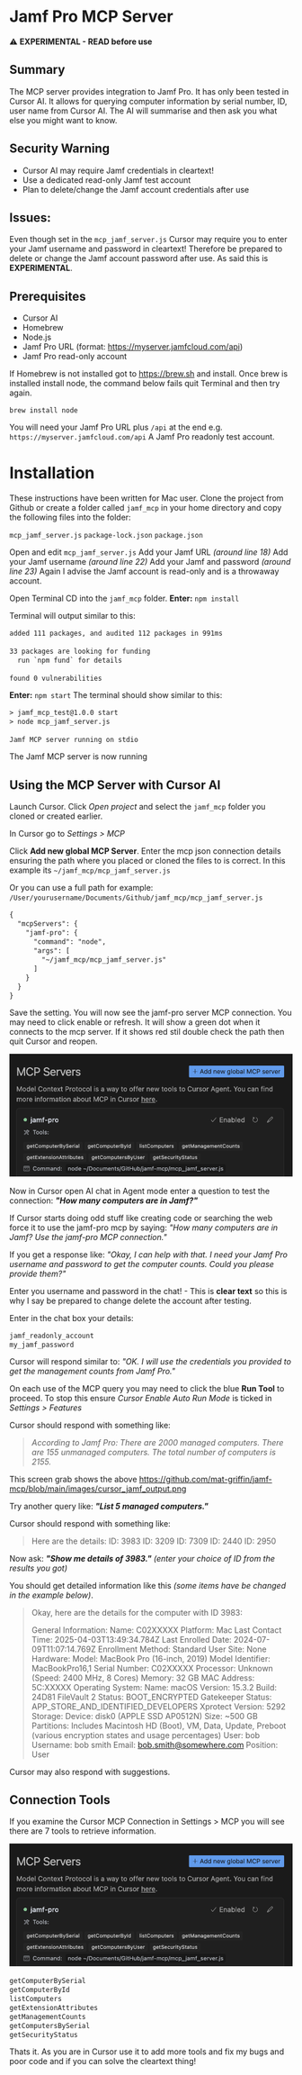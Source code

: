 # Jamf Pro MCP Server
⚠️ **EXPERIMENTAL - READ before use**

## Summary
The MCP server provides integration to Jamf Pro. It has only been tested in Cursor AI.
It allows for querying computer information by serial number, ID, user name from Cursor AI.
The AI will summarise and then ask you what else you might want to know.

## Security Warning
- Cursor AI may require Jamf credentials in cleartext!
- Use a dedicated read-only Jamf test account
- Plan to delete/change the Jamf account credentials after use

## Issues:
Even though set in the `mcp_jamf_server.js` Cursor may require you to enter your Jamf username and password in cleartext! Therefore be prepared to delete or change the Jamf account password after use.
As said this is **EXPERIMENTAL**.

## Prerequisites
- Cursor AI
- Homebrew
- Node.js
- Jamf Pro URL (format: https://myserver.jamfcloud.com/api)
- Jamf Pro read-only account

If Homebrew is not installed got to https://brew.sh and install.
Once brew is installed install node, the command below fails quit Terminal and then try again.

    brew install node

You will need your Jamf Pro URL plus `/api` at the end e.g. `https://myserver.jamfcloud.com/api`
A Jamf Pro readonly test account.


# Installation
These instructions have been written for Mac user.
Clone the project from Github or create a folder called `jamf_mcp` in your home directory and copy the following files into the folder:

`mcp_jamf_server.js`
`package-lock.json`
`package.json`

Open and edit `mcp_jamf_server.js`
Add your Jamf URL *(around line 18)* 
Add your Jamf username *(around line 22)* 
Add your Jamf and password *(around line 23)* 
Again I advise the Jamf account is read-only and is a throwaway account.

Open Terminal CD into the `jamf_mcp` folder.
**Enter:** `npm install`

Terminal will output similar to this:

    added 111 packages, and audited 112 packages in 991ms
    
    33 packages are looking for funding
      run `npm fund` for details
    
    found 0 vulnerabilities

**Enter:** `npm start`
The terminal should show similar to this:

    > jamf_mcp_test@1.0.0 start
    > node mcp_jamf_server.js
    
    Jamf MCP server running on stdio

The Jamf MCP server is now running 


## Using the MCP Server with Cursor AI
Launch Cursor.
Click *Open project* and select the `jamf_mcp` folder you cloned or created earlier.

In Cursor go to *Settings > MCP*

Click **Add new global MCP Server**.
Enter the mcp json connection details ensuring the path where you placed or cloned the files to is correct. 
In this example its `~/jamf_mcp/mcp_jamf_server.js` 

Or you can use a full path for example:  `/User/yourusername/Documents/Github/jamf_mcp/mcp_jamf_server.js`

    {
      "mcpServers": {
        "jamf-pro": {
          "command": "node",
          "args": [
            "~/jamf_mcp/mcp_jamf_server.js"
          ]
        }
      }
    }

Save the setting.
You will now see the jamf-pro server MCP connection.
You may need to click enable or refresh.
It will show a green dot when it connects to the mcp server.
If it shows red stil double check the path then quit Cursor and reopen.

![cursor mcp connection](https://github.com/mat-griffin/jamf-mcp/blob/main/images/cursor_mcp_connection.png)

Now in Cursor open AI chat in Agent mode enter a question to test the connection:
***"How many computers are in Jamf?"***

If Cursor starts doing odd stuff like creating code or searching the web force it to use the jamf-pro mcp by saying: *"How many computers are in Jamf? Use the jamf-pro MCP connection."*

If you get a response like:
*"Okay, I can help with that. I need your Jamf Pro username and password to get the computer counts. Could you please provide them?"*

Enter you username and password in the chat! - This is **clear text** so this is why I say be prepared to change delete the account after testing.

Enter in the chat box your details:

    jamf_readonly_account
    my_jamf_password

Cursor will respond similar to:
*"OK. I will use the credentials you provided to get the management counts from Jamf Pro."*

On each use of the MCP query you may need to click the blue **Run Tool** to proceed. 
To stop this ensure *Cursor Enable Auto Run Mode* is ticked in *Settings > Features*

Cursor should respond with something like:

> *According to Jamf Pro: 
> There are 2000 managed computers. 
> There are 155 unmanaged computers. 
> The total number of computers is 2155.*


This screen grab shows the above
https://github.com/mat-griffin/jamf-mcp/blob/main/images/cursor_jamf_output.png




Try another query like:
***"List 5 managed computers."***

Cursor should respond with something like:

>    Here are the details:
>     ID: 3983
>     ID: 3209
>     ID: 7309
>     ID: 2440
>     ID: 2950

Now ask:
***"Show me details of 3983."*** *(enter your choice of ID from the results you got)*

You should get detailed information like this *(some items have be changed in the example below)*.

> Okay, here are the details for the computer with ID 3983:
> 
> General Information: 
> Name: C02XXXXX 
> Platform: Mac 
> Last Contact Time: 2025-04-03T13:49:34.784Z 
> Last Enrolled Date: 2024-07-09T11:07:14.769Z
> Enrollment Method: Standard User 
> Site: None 
> Hardware: 
> Model: MacBook Pro (16-inch, 2019) 
> Model Identifier: MacBookPro16,1 
> Serial Number: C02XXXXX
> Processor: Unknown (Speed: 2400 MHz, 8 Cores) 
> Memory: 32 GB 
> MAC Address: 5C:XXXXX 
> Operating System: Name: macOS Version: 15.3.2 
> Build: 24D81
> FileVault 2 Status: BOOT_ENCRYPTED 
> Gatekeeper Status: APP_STORE_AND_IDENTIFIED_DEVELOPERS
> Xprotect Version: 5292 
> Storage: Device: disk0 (APPLE SSD AP0512N)
> Size: ~500 GB Partitions: 
> Includes Macintosh HD (Boot), VM, Data, Update, Preboot (various encryption states and usage percentages)
> User: bob
> Username: bob smith 
> Email: bob.smith@somewhere.com 
> Position: User

Cursor may also respond with suggestions.

## Connection Tools
If you examine the Cursor MCP Connection in Settings > MCP you will see there are 7 tools to retrieve information.

![cursor mcp connection](https://github.com/mat-griffin/jamf-mcp/blob/main/images/cursor_mcp_connection.png)

    getComputerBySerial
    getComputerById
    listComputers
    getExtensionAttributes
    getManagementCounts
    getComputersBySerial
    getSecurityStatus

Thats it. 
As you are in Cursor use it to add more tools and fix my bugs and poor code and if you can solve the cleartext thing!



